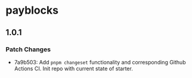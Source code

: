 # payblocks

## 1.0.1

### Patch Changes

- 7a9b503: Add `pnpm changeset` functionality and corresponding Github Actions CI. Init repo with current state of starter.
